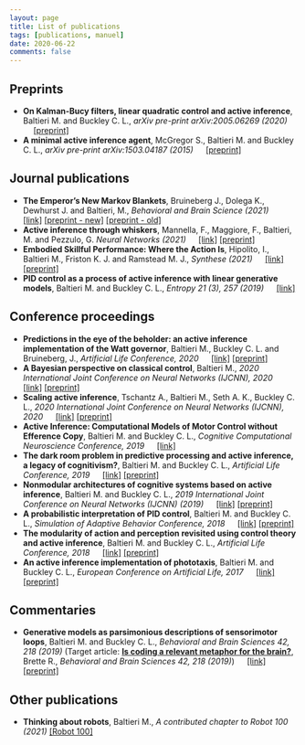 ```yaml
---
layout: page
title: List of publications
tags: [publications, manuel]
date: 2020-06-22
comments: false
---
```


<!-- ## Currently in preparation
- **Modularity, the separation principle and active inference**, Baltieri M. and Buckley C. L., (in prep.) 
- **A ladder of uncertainty: models of perception and behaviour for increasingly complex environments**, Baltieri M., Seth. A.K., Roseboom W. (in prep.) -->

## Preprints
- **On Kalman-Bucy filters, linear quadratic control and active inference**, Baltieri M. and Buckley C. L., *arXiv pre-print arXiv:2005.06269 (2020)* &emsp; [[preprint]](https://arxiv.org/abs/2005.06269)
- **A minimal active inference agent**, McGregor S., Baltieri M. and Buckley C. L., *arXiv pre-print arXiv:1503.04187 (2015)* &emsp; [[preprint]](https://arxiv.org/pdf/1503.04187.pdf)

## Journal publications
- **The Emperor’s New Markov Blankets**, Bruineberg J., Dolega K., Dewhurst J. and Baltieri, M., *Behavioral and Brain Science (2021)* &emsp; [[link]](https://www.cambridge.org/core/journals/behavioral-and-brain-sciences/article/emperors-new-markov-blankets/715C589A73DDF861DCF8997271DE0B8C) [[preprint - new]](https://manuelbaltieri.com/pdfs/EmperorMarkovBlanket.pdf) [[preprint - old]](https://www.researchgate.net/publication/346560958_The_Emperor's_New_Markov_Blankets)
- **Active inference through whiskers**, Mannella, F., Maggiore, F., Baltieri, M. and Pezzulo, G. *Neural Networks (2021)* &emsp; [[link]](https://www.sciencedirect.com/science/article/abs/pii/S0893608021003506) [[preprint]](https://www.biorxiv.org/content/10.1101/2021.07.16.452665v2)
- **Embodied Skillful Performance: Where the Action Is**, Hipolito, I., Baltieri M., Friston K. J. and Ramstead M. J., *Synthese (2021)* &emsp; [[link]](https://link.springer.com/article/10.1007/s11229-020-02986-5) [[preprint]](http://philsci-archive.pitt.edu/18121/)
- **PID control as a process of active inference with linear generative models**, Baltieri M. and Buckley C. L., *Entropy 21 (3), 257 (2019)* &emsp; [[link]](https://www.mdpi.com/1099-4300/21/3/257)


## Conference proceedings
- **Predictions in the eye of the beholder: an active inference implementation of the Watt governor**, Baltieri M., Buckley C. L. and Bruineberg, J., *Artificial Life Conference, 2020*  &emsp; [[link]](https://www.mitpressjournals.org/doi/abs/10.1162/isal_a_00288) [[preprint]](https://arxiv.org/abs/2006.11495)
- **A Bayesian perspective on classical control**, Baltieri M., *2020 International Joint Conference on Neural Networks (IJCNN), 2020* &emsp; [[link]](https://ieeexplore.ieee.org/document/9206617) [[preprint]](https://arxiv.org/abs/2004.10288)
- **Scaling active inference**, Tschantz A., Baltieri M., Seth A. K., Buckley C. L., *2020 International Joint Conference on Neural Networks (IJCNN), 2020* &emsp; [[link]](https://ieeexplore.ieee.org/document/9207382) [[preprint]](https://arxiv.org/abs/1911.10601)
- **Active Inference: Computational Models of Motor Control without Efference Copy**, Baltieri M. and Buckley C. L., *Cognitive Computational Neuroscience Conference, 2019* &emsp; [[link]](https://ccneuro.org/2019/Papers/ViewPapers.asp?PaperNum=1144)
- **The dark room problem in predictive processing and active inference, a legacy of cognitivism?**, Baltieri M. and Buckley C. L., *Artificial Life Conference, 2019* &emsp; [[link]](https://www.mitpressjournals.org/doi/abs/10.1162/isal_a_00137) [[preprint]](https://psyarxiv.com/p4z8f/)
- **Nonmodular architectures of cognitive systems based on active inference**, Baltieri M. and Buckley C. L., *2019 International Joint Conference on Neural Networks (IJCNN) (2019)* &emsp; [[link]](https://ieeexplore.ieee.org/document/8852048) [[preprint]](https://arxiv.org/abs/1903.09542)
- **A probabilistic interpretation of PID control**, Baltieri M. and Buckley C. L., *Simulation of Adaptive Behavior Conference, 2018* &emsp; [[link]](https://link.springer.com/chapter/10.1007/978-3-319-97628-0_2) [[preprint]](https://www.biorxiv.org/content/10.1101/284562v2)
- **The modularity of action and perception revisited using control theory and active inference**, Baltieri M. and Buckley C. L., *Artificial Life Conference, 2018* &emsp; [[link]](https://www.mitpressjournals.org/doi/abs/10.1162/isal_a_00031) [[preprint]](https://arxiv.org/abs/1806.02649)
- **An active inference implementation of phototaxis**, Baltieri M. and Buckley C. L., *European Conference on Artificial Life, 2017* &emsp; [[link]](https://www.mitpressjournals.org/doi/abs/10.1162/isal_a_011) [[preprint]](https://arxiv.org/abs/1707.01806)

## Commentaries
- **Generative models as parsimonious descriptions of sensorimotor loops**, Baltieri M. and Buckley C. L., *Behavioral and Brain Sciences 42, 218 (2019)* (Target article: **[Is coding a relevant metaphor for the brain?](cambridge.org/core/journals/behavioral-and-brain-sciences/article/is-coding-a-relevant-metaphor-for-the-brain/D578626E4888193FFFAE5B6E2C37E052)**, Brette R., *Behavioral and Brain Sciences 42, 218 (2019)*) &emsp; [[link]]((https://www.cambridge.org/core/journals/behavioral-and-brain-sciences/article/generative-models-as-parsimonious-descriptions-of-sensorimotor-loops/0345874F123418BEE102A90E4ADA5E5B)) [[preprint]](https://arxiv.org/abs/1904.12937)


## Other publications
- **Thinking about robots**, Baltieri M., *A contributed chapter to Robot 100 (2021)* [[Robot 100]]((https://www.robot100.cz/book))